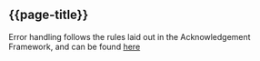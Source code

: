 ## {{page-title}}

Error handling follows the rules laid out in the Acknowledgement Framework, and can be found [here](https://simplifier.net/guide/acknowledgement-framework?version=current)
<br/><br/>